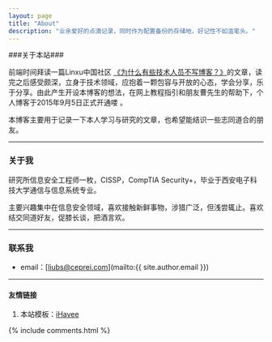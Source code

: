 ```yaml
---
layout: page
title: "About"
description: "业余爱好的点滴记录，同时作为配置备份的存储地，好记性不如滥笔头。"
---
```


###关于本站###

 前端时间拜读一篇Linxu中国社区 [《为什么有些技术人员不写博客？》](http://gaohaoyang.github.io/2015/04/06/arrays-similar/)的文章，读完之后感受颇深，立身于技术领域，应抱着一颗包容与开放的心态，学会分享，乐于分享。由此产生开设本博客的想法，在网上教程指引和朋友曹先生的帮助下，个人博客于2015年9月5日正式开通喽 。   
 
本博客主要用于记录一下本人学习与研究的文章，也希望能结识一些志同道合的朋友。

---

### 关于我

研究所信息安全工程师一枚，CISSP，CompTIA Security+，毕业于西安电子科技大学通信与信息系统专业。   

主要兴趣集中在信息安全领域，喜欢接触新鲜事物，涉猎广泛，但浅尝辄止。喜欢结交同道好友，促膝长谈，把酒言欢。   

---

### 联系我

* email：[liubs@ceprei.com](mailto:{{ site.author.email }})

---

#### 友情链接

1. 本站模板：[iHavee](https://github.com/iHavee/iHavee.github.io "iHavee")


{% include comments.html %}
